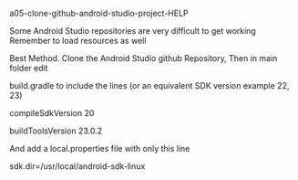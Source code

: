 a05-clone-github-android-studio-project-HELP




Some Android Studio repositories are very difficult to get working
Remember to load resources as well

Best Method. Clone the Android Studio github Repository, Then in main folder edit

build.gradle to include the lines (or an equivalent SDK version example 22, 23)

compileSdkVersion 20

buildToolsVersion 23.0.2


And add a local.properties file with only this line

sdk.dir=/usr/local/android-sdk-linux



